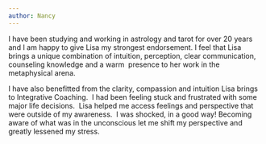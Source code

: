 ```yaml
---
author: Nancy
---
```

I have been studying and working in astrology and tarot for over 20 years and I am happy to give Lisa my strongest endorsement. I feel that Lisa brings a unique combination of intuition, perception, clear communication, counseling knowledge and a warm &nbsp;presence to her work in the metaphysical arena.

I have also benefitted from the clarity, compassion and intuition Lisa brings to Integrative Coaching.&nbsp; I had been feeling stuck and frustrated with some major life decisions.&nbsp; Lisa helped me access feelings and perspective that were outside of my awareness.&nbsp; I was shocked, in a good way! Becoming aware of what was in the unconscious let me shift my perspective and greatly lessened my stress.&nbsp;&nbsp;